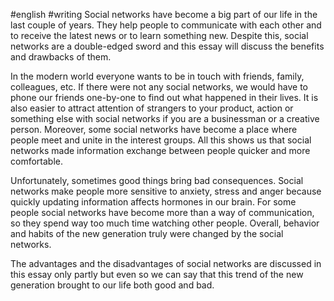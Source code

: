 #english #writing 
Social networks have become a big part of our life in the last couple of years. They help people to communicate with each other and to receive the latest news or to learn something new. Despite this, social networks are a double-edged sword and this essay will discuss the benefits and drawbacks of them.

In the modern world everyone wants to be in touch with friends, family, colleagues, etc. If there were not any social networks, we would have to phone our friends one-by-one to find out what happened in their lives. It is also easier to attract attention of strangers to your product, action or something else with social networks if you are a businessman or a creative person. Moreover, some social networks have become a place where people meet and unite in the interest groups. All this shows us that social networks made information exchange between people quicker and more comfortable.

Unfortunately, sometimes good things bring bad consequences. Social networks make people more sensitive to anxiety, stress and anger because quickly updating information affects hormones in our brain. For some people social networks have become more than a way of communication, so they spend way too much time watching other people. Overall, behavior and habits of the new generation truly were changed by the social networks.

The advantages and the disadvantages of social networks are discussed in this essay only partly but even so we can say that this trend of the new generation brought to our life both good and bad.
